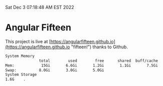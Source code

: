 Sat Dec  3 07:18:48 AM EST 2022

# Angular Fifteen


This project is live at [https://angularfifteen.github.io](https://angularfifteen.github.io "fifteen!") thanks to Github.

```bash
System Memory
               total        used        free      shared  buff/cache   available
Mem:            15Gi       6.6Gi       1.2Gi       1.1Gi       7.5Gi       7.3Gi
Swap:          8.0Gi       3.0Gi       5.0Gi
System Storage
1.6G	.
